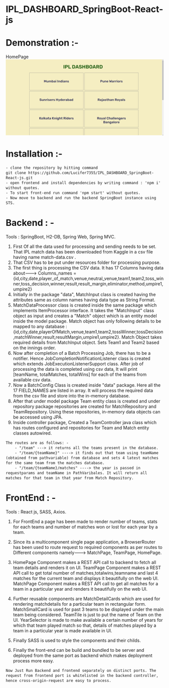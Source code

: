 # IPL_DASHBOARD_SpringBoot-React-js

# Demonstration :-
HomePage 
![HomePage](https://github.com/Lucifer7355/IPL_DASHBOARD_SpringBoot-React-js/blob/main/photos_for_demonstration/Screenshot%20(271).png)


# Installation :- 
```
- clone the repository by hitting command
git clone https://github.com/Lucifer7355/IPL_DASHBOARD_SpringBoot-React-js.git
- open frontend and install dependencies by writing command : 'npm i' without quotes.
- To start front-end run command 'npm start' without quotes.
- Now move to backend and run the backend SpringBoot instance using STS.
```

# Backend : -
Tools : SpringBoot, H2-DB, Spring Web, Spring MVC.

1. First Of all the data used for processing and sending needs to be set. That IPL match data has been downloaded from Kaggle in a csv file having name match-data.csv .
2. That CSV has to be put under resources folder for processing purpose.
3. The first thing is processing the CSV data. It has 17 Columns having data about---> 
   Columns_names = {id,city,date,player_of_match,venue,neutral_venue,team1,team2,toss_winner,toss_decision,winner,result,result_margin,eliminator,method,umpire1,umpire2}
4. Initially in the package "data", MatchInput class is created having the attributes same as column names having data type as String Format.
5. MatchDataProcessor class is created inside the same package which implements ItemProcessor interface. It takes the "MatchInput" class object as input and creates a "Match" object which is an entity model inside the model package.
   Match object has only following details to be mapped to any database :  {id,city,date,playerOfMatch,venue,team1,team2,tossWinner,tossDecision,matchWinner,result,resultMargin,umpire1,umpire2}.
   Match Object takes required details from MatchInput object. Sets Team1 and Team2 based on the innings order.
6. Now after completion of a Batch Processing Job, there has to be a notifier. Hence JobCompletionNotificationListener class is created which extends JobExecutionListenerSupport class. After job of processing the data is completed using csv data, It will print [teamName, totalMatches, totalWins] for each of the teams from available csv data. 
7. Now a BatchConfig Class is created inside "data" package. Here all the 17 FIELD_NAMES are listed in array. It will process the required data from the csv file and store into the in-memory database.
8. After that under model package Team entity class is created and under repository package repositories are created for MatchRepository and TeamRepository. Using these repositories, in-memory data objects can be accessed using JPA.
9. Inside controller package, Created a TeamController java class which has routes configured and repositories for Team and Match entity classes autowired.
```
The routes are as follows: - 
    - "/team" ---> it returns all the teams present in the database.
	- "/team/{teamName}" ----> it finds out that team using teamName       (obtained from pathvariable) from database and sets 4 latest matches for the same team from the matches database.
	- "/team/{teamName}/matches" ----> the year is passed in requestparams and teamName in PathVaribales. It will return all matches for that team in that year from Match Repository.
```
# FrontEnd : -
Tools : React js, SASS, Axios.

1. For FrontEnd a page has been made to render number of teams, stats for each teams and number of matches won or lost for each year by a team.
2. Since its a multicomponent single page application, a BrowserRouter has been used to route request to required components as per routes to Different components namely---> MatchPage, TeamPage, HomePage.
3. HomePage Component makes a REST API call to backend to fetch all team details and renders it on UI.
   TeamPage Component makes a REST API call to get total number of matches,totalwins,teamname and last 4 matches for the current team and displays it beautifully on the web UI.
   MatchPage Component makes a REST API call to get all matches for a team in a particular year and renders it beautifully on the web UI.

4. Further reusable components are MatchDetailCards which are used for rendering matchdetails for a particular team in rectangular form. 
   MatchSmallCard is used for past 3 teams to be displayed under the main team being considered. 
   TeamTile is just to put the name of Team on the UI.
   YearSelector is made to make available a certain number of years for which that team played match so that, details of matches played by a team in a particular year is made available in UI.
5. Finally SASS is used to style the components and their childs.
6. Finally the front-end can be build and bundled to be server and deployed from the same port as backend which makes deployment process more easy. 


```
Now Just Run Backend and frontend separately on distinct ports. The request from frontend port is whitelisted in the backend controller, hence cross-origin-request are easy to process.
```
